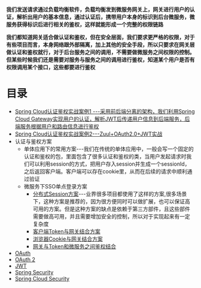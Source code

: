 **我们发送请求通过负载均衡软件，负载均衡发到微服务网关上，网关进行用户的认证，解析出用户的基本信息，通过认证后，携带用户本身的标识到后台微服务，微服务获得标识后进行相关的鉴权，这样就能形成一个完整的权限链路**

**我们都知道网关适合做认证和鉴权，但在安全层面，我们要求更严格的权限，对于有些项目而言，本身网络跟外部隔离，加上其他的安全手段，所以只要求在网关层做认证和鉴权就行，对于后台服务之间的调用，不需要做微服务之间权限的控制。但某些时候我们还是需要对服务与服务之间的调用进行鉴权，知道某个用户是否有权限调用某个接口，这些都要进行鉴权**

# 目录
* [Spring Cloud认证鉴权实战案例1 ---采用前后端分离的架构，我们利用Spring Cloud Gateway实现用户的认证，解析JWT后传递用户信息到后端服务，后端服务根据用户和路由信息进行鉴权](https://weread.qq.com/web/reader/71d32370716443e271df020k5423294025b54229abfc040)
* [Spring Cloud认证鉴权实战案例2---Zuul+OAuth2.0+JWT实战](https://weread.qq.com/web/reader/71d32370716443e271df020k64232b60230642e92efb54c)
* 认证与鉴权方案
  * 单体应用下的常用方案---我们在传统的单体应用中，一般会写一个固定的认证和鉴权的包，里面包含了很多认证和鉴权的类，当用户发起请求时我们可以利用session的方式，把用户存入session并生成一个sessionId，之后返回客户端。客户端可以存在cookie里，从而在后续的请求中顺利通过验证
  * 微服务下SSO单点登录方案
    * [分布式Session方案](https://weread.qq.com/web/reader/71d32370716443e271df020k861322a025a8613985ec87a)---业界很多项目都使用了这样的方案,很多场景下，这种方案是推荐的，因为很方便同时可以做扩展，也可以保证高可用的方案。但是这种方案的缺点是依赖于第三方部件，且这些部件需要做高可用，并且需要增加安全的控制，所以对于实现起来有一定复杂度
    * [客户端Token与网关结合方案](https://weread.qq.com/web/reader/71d32370716443e271df020k861322a025a8613985ec87a)
    * [浏览器Cookie与网关结合方案](https://weread.qq.com/web/reader/71d32370716443e271df020k861322a025a8613985ec87a)
    * [网关与Token和微服务之间鉴权结合](https://weread.qq.com/web/reader/71d32370716443e271df020k861322a025a8613985ec87a)
* [OAuth](https://weread.qq.com/web/reader/0e03209071c96a420e02710k7f632b502707f6ffaa6bf2e)
* [OAuth 2](https://github.com/stevenli91748/JAVA-Architecture/blob/master/JAVA%20Framework/Spring%20Security/Oauth2.md)
* [JWT](https://github.com/stevenli91748/JAVA-Architecture/blob/master/JAVA%20Framework/Spring%20Security/JWT.md)
* [Spring Security](https://github.com/stevenli91748/JAVA-Architecture/blob/master/JAVA%20Framework/Spring%20Security/README.md)
* [Spring Cloud Security](https://github.com/stevenli91748/JAVA-Architecture/blob/master/JAVA%20Framework/Spring%20Cloud/Spring%20Cloud%20Security/README.md)
